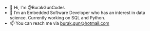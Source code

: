 - 👋 Hi, I’m @BurakGunCodes
- 👀 I’m an Embedded Software Developer who has an interest in data science. Currently working on SQL and Python.
- 📫 You can reach me via burak.gun@hotmail.com

<!---
BurakGunCodes/BurakGunCodes is a ✨ special ✨ repository because its `README.md` (this file) appears on your GitHub profile.
You can click the Preview link to take a look at your changes.
--->
